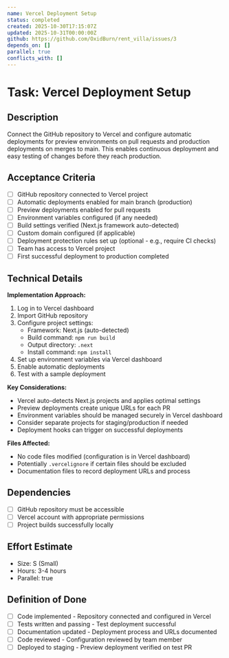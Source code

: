 ```yaml
---
name: Vercel Deployment Setup
status: completed
created: 2025-10-30T17:15:07Z
updated: 2025-10-31T00:00:00Z
github: https://github.com/OxidBurn/rent_villa/issues/3
depends_on: []
parallel: true
conflicts_with: []
---
```


# Task: Vercel Deployment Setup

## Description
Connect the GitHub repository to Vercel and configure automatic deployments for preview environments on pull requests and production deployments on merges to main. This enables continuous deployment and easy testing of changes before they reach production.

## Acceptance Criteria
- [ ] GitHub repository connected to Vercel project
- [ ] Automatic deployments enabled for main branch (production)
- [ ] Preview deployments enabled for pull requests
- [ ] Environment variables configured (if any needed)
- [ ] Build settings verified (Next.js framework auto-detected)
- [ ] Custom domain configured (if applicable)
- [ ] Deployment protection rules set up (optional - e.g., require CI checks)
- [ ] Team has access to Vercel project
- [ ] First successful deployment to production completed

## Technical Details
**Implementation Approach:**
1. Log in to Vercel dashboard
2. Import GitHub repository
3. Configure project settings:
   - Framework: Next.js (auto-detected)
   - Build command: `npm run build`
   - Output directory: `.next`
   - Install command: `npm install`
4. Set up environment variables via Vercel dashboard
5. Enable automatic deployments
6. Test with a sample deployment

**Key Considerations:**
- Vercel auto-detects Next.js projects and applies optimal settings
- Preview deployments create unique URLs for each PR
- Environment variables should be managed securely in Vercel dashboard
- Consider separate projects for staging/production if needed
- Deployment hooks can trigger on successful deployments

**Files Affected:**
- No code files modified (configuration is in Vercel dashboard)
- Potentially `.vercelignore` if certain files should be excluded
- Documentation files to record deployment URLs and process

## Dependencies
- [ ] GitHub repository must be accessible
- [ ] Vercel account with appropriate permissions
- [ ] Project builds successfully locally

## Effort Estimate
- Size: S (Small)
- Hours: 3-4 hours
- Parallel: true

## Definition of Done
- [ ] Code implemented - Repository connected and configured in Vercel
- [ ] Tests written and passing - Test deployment successful
- [ ] Documentation updated - Deployment process and URLs documented
- [ ] Code reviewed - Configuration reviewed by team member
- [ ] Deployed to staging - Preview deployment verified on test PR
